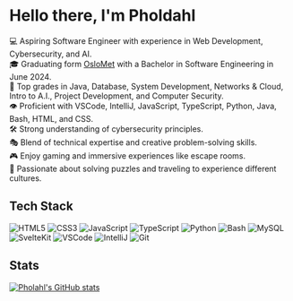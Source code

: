 # Hello there, I'm Pholdahl

💻  Aspiring Software Engineer with experience in Web Development, Cybersecurity, and AI. <br/>
🎓  Graduating form [OsloMet](https://www.oslomet.no/studier/tkd/dataingenior) with a Bachelor in Software Engineering in June 2024. <br/>
🎲  Top grades in Java, Database, System Development, Networks & Cloud, Intro to A.I., Project Development, and Computer Security. <br/>
👁️  Proficient with VSCode, IntelliJ, JavaScript, TypeScript, Python, Java, Bash, HTML, and CSS. <br/>
🛠  Strong understanding of cybersecurity principles. <br/>
🎭  Blend of technical expertise and creative problem-solving skills. <br/>
🎮  Enjoy gaming and immersive experiences like escape rooms. <br/>
🚀  Passionate about solving puzzles and traveling to experience different cultures. <br/>

## Tech Stack
![HTML5](https://img.shields.io/badge/HTML5-E34F26.svg?style=for-the-badge&logo=HTML5&logoColor=white)
![CSS3](https://img.shields.io/badge/CSS3-1572B6.svg?style=for-the-badge&logo=CSS3&logoColor=white)
![JavaScript](https://img.shields.io/badge/JavaScript-F7DF1E.svg?style=for-the-badge&logo=JavaScript&logoColor=black)
![TypeScript](https://img.shields.io/badge/TypeScript-3178C6.svg?style=for-the-badge&logo=TypeScript&logoColor=white)
![Python](https://img.shields.io/badge/Python-3776AB.svg?style=for-the-badge&logo=Python&logoColor=white)
![Bash](https://img.shields.io/badge/GNU%20Bash-4EAA25.svg?style=for-the-badge&logo=GNU-Bash&logoColor=white)
![MySQL](https://img.shields.io/badge/MySQL-4479A1.svg?style=for-the-badge&logo=MySQL&logoColor=white)
![SvelteKit](https://img.shields.io/badge/Svelte-FF3E00.svg?style=for-the-badge&logo=Svelte&logoColor=white)
![VSCode](https://img.shields.io/badge/VSCode-0078D4?style=for-the-badge&logo=visual%20studio%20code&logoColor=white)
![IntelliJ](https://img.shields.io/badge/IntelliJ%20IDEA-000000.svg?style=for-the-badge&logo=IntelliJ-IDEA&logoColor=white)
![Git](https://img.shields.io/badge/Git-F05032.svg?style=for-the-badge&logo=Git&logoColor=white)

## Stats
[![Pholahl's GitHub stats](https://github-readme-stats.vercel.app/api?username=pholdahl&count_private=true&show_icons=true&theme=tokyonights&hide_rank=true)](https://github.com/anuraghazra/github-readme-stats)



<!-- https://github.com/anuraghazra/github-readme-stats/blob/master/themes/README.md -->
<!--
**pholdahl/pholdahl** is a ✨ _special_ ✨ repository because its `README.md` (this file) appears on your GitHub profile.

Here are some ideas to get you started:

- 🔭 I’m currently working on ...
- 🌱 I’m currently learning ...
- 👯 I’m looking to collaborate on ...
- 🤔 I’m looking for help with ...
- 💬 Ask me about ...
- 📫 How to reach me: ...
- 😄 Pronouns: ...
- ⚡ Fun fact: ...
-->

